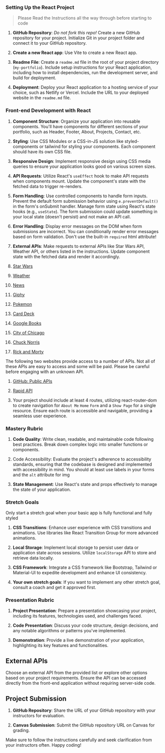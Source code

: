 ### Setting Up the React Project

> Please Read the Instructions all the way through before starting to code

1. **GitHub Repository**: *Do not fork this repo!* Create a new GitHub repository for your project. Initialize Git in your project folder and connect it to your GitHub repository.

2. **Create a new React app**: Use Vite to create a new React app.

3. **Readme File**: Create a `readme.md` file in the root of your project directory (`my-portfolio`). Include setup instructions for your React application, including how to install dependencies, run the development server, and build for deployment.

4. **Deployment**: Deploy your React application to a hosting service of your choice, such as Netlify or Vercel. Include the URL to your deployed website in the `readme.md` file.

### Front-end Development with React

1. **Component Structure**: Organize your application into reusable components. You'll have components for different sections of your portfolio, such as Header, Footer, About, Projects, Contact, etc.

2. **Styling**: Use CSS Modules or a CSS-in-JS solution like styled-components or tailwind for styling your components. Each component should have its own CSS file.

3. **Responsive Design**: Implement responsive design using CSS media queries to ensure your application looks good on various screen sizes.

4. **API Requests**: Utilize React's `useEffect` hook to make API requests when components mount. Update the component's state with the fetched data to trigger re-renders.

5. **Form Handling**: Use controlled components to handle form inputs. Prevent the default form submission behavior using `e.preventDefault()` in the form's onSubmit handler. Manage form state using React's state hooks (e.g., `useState`). The form submission could update something in your local state (doesn't persist) and not make an API call. 

6. **Error Handling**: Display error messages on the DOM when form submissions are incorrect. You can conditionally render error messages based on form validation. Don't use the built-in `required` html attribute! 

7. **External APIs**: Make requests to external APIs like Star Wars API, Weather API, or others listed in the instructions. Update component state with the fetched data and render it accordingly.

1. [Star Wars](https://swapi.dev/)
1. [Weather](https://openweathermap.org/api)
1. [News](https://newsapi.org/)
1. [Giphy](https://developers.giphy.com/)
1. [Pokemon](http://pokeapi.co/)
1. [Card Deck](https://deckofcardsapi.com/)
1. [Google Books](https://developers.google.com/books/)
1. [City of Chicago](https://data.cityofchicago.org/)
1. [Chuck Norris](http://www.icndb.com/)
1. [Rick and Morty](https://rickandmortyapi.com/documentation/#rest)

The following two websites provide access to a number of APIs. Not all of these APIs are easy to access and some will be paid. Please be careful before engaging with an unknown API.

1. [GitHub: Public APIs](https://github.com/toddmotto/public-apis)
1. [Rapid API](https://rapidapi.com/)

8. Your project should include at least 4 routes, utilizing react-router-dom to create navigation for `About Me` `Home` `Form` and a `Show Page` for a single resource. Ensure each route is accessible and navigable, providing a seamless user experience.

### Mastery Rubric

1. **Code Quality**: Write clean, readable, and maintainable code following best practices. Break down complex logic into smaller functions or components.

2. Code Accessibility: Evaluate the project's adherence to accessibility standards, ensuring that the codebase is designed and implemented with accessibility in mind. You should at least use labels in your forms and the `alt` attribute for img 

3. **State Management**: Use React's state and props effectively to manage the state of your application.

### Stretch Goals

Only start a stretch goal when your basic app is fully functional and fully styled

1. **CSS Transitions**: Enhance user experience with CSS transitions and animations. Use libraries like React Transition Group for more advanced animations.

2. **Local Storage**: Implement local storage to persist user data or application state across sessions. Utilize `localStorage` API to store and retrieve data locally.

3. **CSS Framework**: Integrate a CSS framework like Bootstrap, Tailwind or Material-UI to expedite development and enhance UI consistency.

4. **Your own stretch goals**: If you want to implement any other stretch goal, consult a coach and get it approved first.

### Presentation Rubric

1. **Project Presentation**: Prepare a presentation showcasing your project, including its features, technologies used, and challenges faced.

2. **Code Presentation**: Discuss your code structure, design decisions, and any notable algorithms or patterns you've implemented.

3. **Demonstration**: Provide a live demonstration of your application, highlighting its key features and functionalities.

## External APIs

Choose an external API from the provided list or explore other options based on your project requirements. Ensure the API can be accessed directly from the front-end application without requiring server-side code.

## Project Submission

1. **GitHub Repository**: Share the URL of your GitHub repository with your instructors for evaluation.
  
2. **Canvas Submission**: Submit the GitHub repository URL on Canvas for grading.

Make sure to follow the instructions carefully and seek clarification from your instructors often. Happy coding!